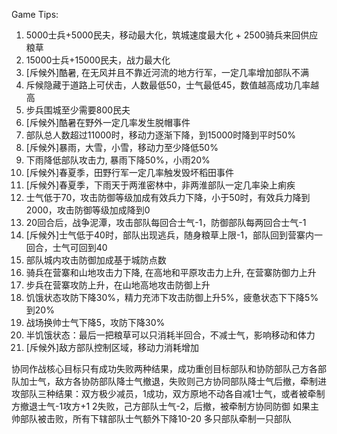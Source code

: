 Game Tips:
1. 5000士兵+5000民夫，移动最大化，筑城速度最大化 + 2500骑兵来回供应粮草
2. 15000士兵+15000民夫，战力最大化
2. [斥候外]酷暑, 在无风并且不靠近河流的地方行军，一定几率增加部队不满
3. 斥候隐藏于道路上可伏击，人数最低50，士气最低45，数值越高成功几率越高
4. 步兵围城至少需要800民夫
5. [斥候外]酷暑在野外一定几率发生脱帽事件
6. 部队总人数超过11000时，移动力逐渐下降，到15000时降到平时50%
7. [斥候外]暴雨，大雪，小雪，移动力至少降低50%
8. 下雨降低部队攻击力, 暴雨下降50%，小雨20%
9. [斥候外]春夏季，田野行军一定几率触发毁坏稻田事件
10. [斥候外]春夏季，下雨天于两淮密林中，非两淮部队一定几率染上痢疾
11. 士气低于70，攻击防御等级加成有效兵力下降，小于50时，有效兵力降到2000，攻击防御等级加成降到0
12. 20回合后，战争泥潭，攻击部队每回合士气-1，防御部队每两回合士气-1
13. [斥候外]士气低于40时，部队出现逃兵，随身粮草上限-1，部队回到营寨内一回合，士气可回到40
14. 部队城内攻击防御加成基于城防点数
15. 骑兵在营寨和山地攻击力下降, 在高地和平原攻击力上升, 在营寨防御力上升
16. 步兵在营寨攻防上升，在山地高地攻击防御上升
17. 饥饿状态攻防下降30%，精力充沛下攻击防御上升5%，疲惫状态下下降5%到20%
18. 战场换帅士气下降5，攻防下降30%
19. 半饥饿状态：最后一把粮草可以只消耗半回合，不减士气，影响移动和体力
20. [斥候外]敌方部队控制区域，移动力消耗增加

协同作战核心目标只有成功失败两种结果，成功重创目标部队和协防部队己方各部队加士气，敌方各协防部队降士气撤退，失败则己方协同部队降士气后撤，牵制进攻部队三种结果：双方极少减员，1成功，双方原地不动各自减1士气，或者被牵制方撤退士气-1攻方+1  2失败，己方部队士气-2，后撤，被牵制方协同防御
如果主帅部队被击败，所有下辖部队士气额外下降10-20
多只部队牵制一只部队
